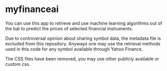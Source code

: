 # myfinanceai

You can use this app to retrieve and use machine learning algorithms out of the bat to predict the prices of selected financial instruments.

Due to controversal opinion about sharing symbol data, the metadata file is excluded from this repository. Anyways one may use the retrieval methods used in this code for any symbol available through Yahoo Finance.

The CSS files have been removed, you may use other publicly available or custom css.
